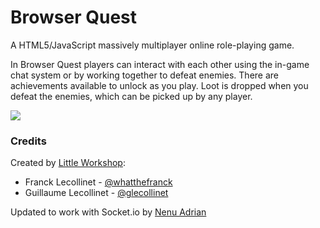 # Browser Quest
A HTML5/JavaScript massively multiplayer online role-playing game.

In Browser Quest players can interact with each other using the in-game chat system or by working together to defeat enemies. There are achievements available to unlock as you play. Loot is dropped when you defeat the enemies, which can be picked up by any player.

![](https://cdn.hyperdev.com/d76dfe3f-23bc-4a7e-9629-f110d2ffa268%2FbrowserQuest.png)

### Credits
Created by [Little Workshop](http://www.littleworkshop.fr):
* Franck Lecollinet - [@whatthefranck](http://twitter.com/whatthefranck)
* Guillaume Lecollinet - [@glecollinet](http://twitter.com/glecollinet)

Updated to work with Socket.io by [Nenu Adrian](https://github.com/nenuadrian/BrowserQuest)
